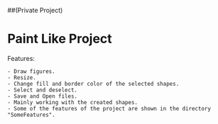 ##(Private Project)

# Paint Like Project

 Features:

	- Draw figures.
	- Resize.
	- Change fill and border color of the selected shapes.
	- Select and deselect.
	- Save and Open files.
	- Mainly working with the created shapes. 
	- Some of the features of the project are shown in the directory "SomeFeatures".